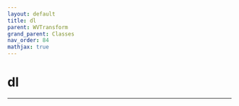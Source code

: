 ```yaml
---
layout: default
title: dl
parent: WVTransform
grand_parent: Classes
nav_order: 84
mathjax: true
---
```


#  dl




---

